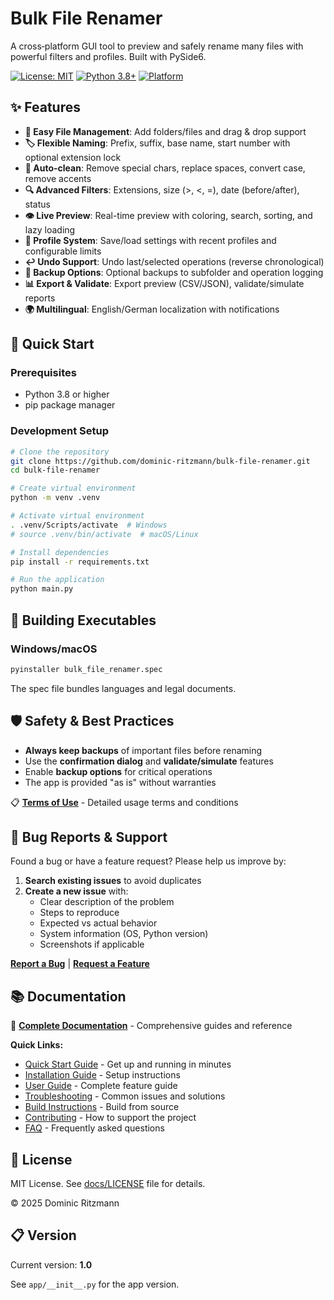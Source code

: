 # Bulk File Renamer

A cross‑platform GUI tool to preview and safely rename many files with powerful filters and profiles. Built with PySide6.

[![License: MIT](https://img.shields.io/badge/License-MIT-yellow.svg)](https://opensource.org/licenses/MIT)
[![Python 3.8+](https://img.shields.io/badge/python-3.8+-blue.svg)](https://www.python.org/downloads/)
[![Platform](https://img.shields.io/badge/platform-Windows%20%7C%20macOS%20%7C%20Linux-lightgrey)](https://github.com/dominic-ritzmann/bulk-file-renamer)

## ✨ Features

- **📁 Easy File Management**: Add folders/files and drag & drop support
- **🏷️ Flexible Naming**: Prefix, suffix, base name, start number with optional extension lock
- **🧹 Auto-clean**: Remove special chars, replace spaces, convert case, remove accents
- **🔍 Advanced Filters**: Extensions, size (>, <, =), date (before/after), status
- **👁️ Live Preview**: Real-time preview with coloring, search, sorting, and lazy loading
- **💾 Profile System**: Save/load settings with recent profiles and configurable limits
- **↩️ Undo Support**: Undo last/selected operations (reverse chronological)
- **💾 Backup Options**: Optional backups to subfolder and operation logging
- **📊 Export & Validate**: Export preview (CSV/JSON), validate/simulate reports
- **🌍 Multilingual**: English/German localization with notifications

## 🚀 Quick Start

### Prerequisites
- Python 3.8 or higher
- pip package manager

### Development Setup
```bash
# Clone the repository
git clone https://github.com/dominic-ritzmann/bulk-file-renamer.git
cd bulk-file-renamer

# Create virtual environment
python -m venv .venv

# Activate virtual environment
. .venv/Scripts/activate  # Windows
# source .venv/bin/activate  # macOS/Linux

# Install dependencies
pip install -r requirements.txt

# Run the application
python main.py
```

## 🔨 Building Executables

### Windows/macOS
```bash
pyinstaller bulk_file_renamer.spec
```
The spec file bundles languages and legal documents.

## 🛡️ Safety & Best Practices

- **Always keep backups** of important files before renaming
- Use the **confirmation dialog** and **validate/simulate** features
- Enable **backup options** for critical operations
- The app is provided "as is" without warranties

📋 **[Terms of Use](docs/TERMS.md)** - Detailed usage terms and conditions

## 🐛 Bug Reports & Support

Found a bug or have a feature request? Please help us improve by:

1. **Search existing issues** to avoid duplicates
2. **Create a new issue** with:
   - Clear description of the problem
   - Steps to reproduce
   - Expected vs actual behavior
   - System information (OS, Python version)
   - Screenshots if applicable

[**Report a Bug**](https://github.com/dominic-ritzmann/bulk-file-renamer/issues/new?template=bug_report.md) | [**Request a Feature**](https://github.com/dominic-ritzmann/bulk-file-renamer/issues/new?template=feature_request.md)

## 📚 Documentation

📖 **[Complete Documentation](docs/README.md)** - Comprehensive guides and reference

**Quick Links:**
- [Quick Start Guide](docs/quick-start.md) - Get up and running in minutes
- [Installation Guide](docs/installation.md) - Setup instructions
- [User Guide](docs/user-guide.md) - Complete feature guide  
- [Troubleshooting](docs/troubleshooting.md) - Common issues and solutions
- [Build Instructions](docs/build.md) - Build from source
- [Contributing](docs/contributing.md) - How to support the project
- [FAQ](docs/faq.md) - Frequently asked questions

## 📄 License

MIT License. See [docs/LICENSE](docs/LICENSE) file for details.

© 2025 Dominic Ritzmann

## 📋 Version

Current version: **1.0**

See `app/__init__.py` for the app version.
